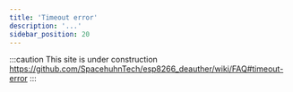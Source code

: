 ```yaml
---
title: 'Timeout error'
description: '...'
sidebar_position: 20
---
```


:::caution
This site is under construction
https://github.com/SpacehuhnTech/esp8266_deauther/wiki/FAQ#timeout-error
:::